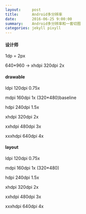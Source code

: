 ```yaml
---
layout:     post
title:      Android多分辨率
date:       2016-06-25 9:00:00
summary:    Android多分辨率和一套切图
categories: jekyll pixyll
---
```


#### 设计师

1dp = 2px

640*960  ->  xhdpi 320dpi 2x

#### drawable

ldpi  120dpi 0.75x 

mdpi 160dpi 1x  (320*480)baseline

hdpi 240dpi 1.5x

xhdpi 320dpi 2x

xxhdpi 480dpi 3x

xxxhdpi 640dpi 4x

#### layout

ldpi  120dpi 0.75x 

mdpi 160dpi 1x  (320*480)

hdpi 240dpi 1.5x 

xhdpi 320dpi 2x 

xxhdpi 480dpi 3x 

xxxhdpi 640dpi 4x 